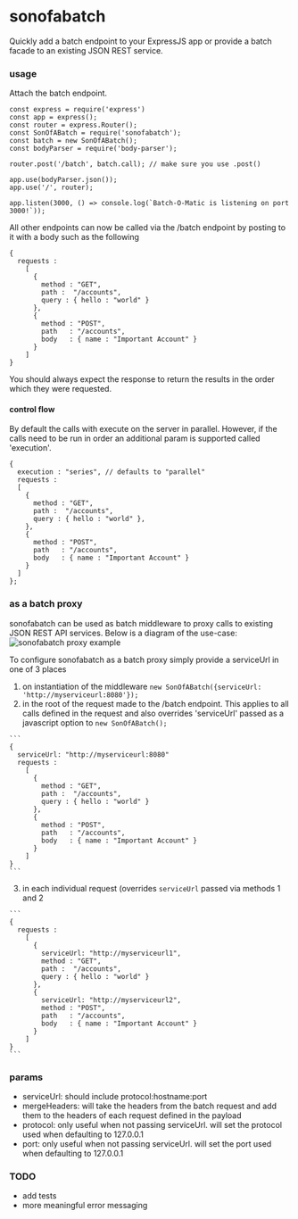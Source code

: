 sonofabatch
===========
Quickly add a batch endpoint to your ExpressJS app or provide a batch facade to an existing JSON REST service.

### usage

Attach the batch endpoint.
`````
const express = require('express')
const app = express();
const router = express.Router();
const SonOfABatch = require('sonofabatch');
const batch = new SonOfABatch();
const bodyParser = require('body-parser');

router.post('/batch', batch.call); // make sure you use .post()

app.use(bodyParser.json());
app.use('/', router);

app.listen(3000, () => console.log(`Batch-O-Matic is listening on port 3000!`));
``````

All other endpoints can now be called via the /batch endpoint by posting to it with a body such as the following
``````
{ 
  requests : 
    [
      {
        method : "GET",
        path :  "/accounts",
        query : { hello : "world" }
      },
      {
        method : "POST",
        path   : "/accounts",
        body   : { name : "Important Account" }
      }
    ]
}
``````
You should always expect the response to return the results in the order which they were requested.


#### control flow

By default the calls with execute on the server in parallel.  However, if the calls need to be run in order an additional param is supported called 'execution'.

``````
{ 
  execution : "series", // defaults to "parallel"
  requests : 
  [
    {
      method : "GET",
      path :  "/accounts",
      query : { hello : "world" },
    },
    {
      method : "POST",
      path   : "/accounts",
      body   : { name : "Important Account" }
    }
  ]
};
``````

### as a batch proxy

sonofabatch can be used as batch middleware to proxy calls to existing JSON REST API services.  Below is a diagram of the use-case:
![sonofabatch proxy example](https://github.com/stowns/sonofabatch/blob/master/docs/sonofabatch.jpg?raw=true)

To configure sonofabatch as a batch proxy simply provide a serviceUrl in one of 3 places
  1. on instantiation of the middleware `new SonOfABatch({serviceUrl: 'http://myserviceurl:8080'});`
  2. in the root of the request made to the /batch endpoint. This applies to all calls defined in the request and also overrides 'serviceUrl' passed as a javascript option to `new SonOfABatch();`   
  
    ```
    { 
      serviceUrl: "http://myserviceurl:8080"
      requests : 
        [
          {
            method : "GET",
            path :  "/accounts",
            query : { hello : "world" }
          },
          {
            method : "POST",
            path   : "/accounts",
            body   : { name : "Important Account" }
          }
        ]
    }
    ```
    
  3. in each individual request (overrides `serviceUrl` passed via methods 1 and 2  
  
    ```
    { 
      requests : 
        [
          {
            serviceUrl: "http://myserviceurl1",
            method : "GET",
            path :  "/accounts",
            query : { hello : "world" }
          },
          {
            serviceUrl: "http://myserviceurl2",
            method : "POST",
            path   : "/accounts",
            body   : { name : "Important Account" }
          }
        ]
    }
    ```


### params
- serviceUrl: should include protocol:hostname:port
- mergeHeaders: will take the headers from the batch request and add them to the headers of each request defined in the payload
- protocol: only useful when not passing serviceUrl. will set the protocol used when defaulting to 127.0.0.1
- port: only useful when not passing serviceUrl. will set the port used when defaulting to 127.0.0.1

### TODO
- add tests
- more meaningful error messaging
